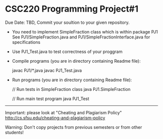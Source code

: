 CSC220 Programming Project#1
============================
 
Due Date: TBD, Commit your soultion to your given repository.

- You need to implement SimpleFraction class which is within package PJ1
  See PJ1/SimpleFraction.java and PJ1/SimpleFractionInterface.java for specifications

- Use PJ1_Test.java to test correctness of your proggram

- Compile programs (you are in directory containing Readme file):
    
  javac PJ1/*.java
  javac PJ1_Test.java

- Run programs (you are in directory containing Readme file):

  // Run tests in SimpleFraction class
  java PJ1.SimpleFraction   

  // Run main test program
  java PJ1_Test     

************************************************************

Important: please look at "Cheating and Plagiarism Policy"
           http://cs.sfsu.edu/cheating-and-plagiarism-policy

Warning: Don't copy projects from previous semesters or from other students!





    